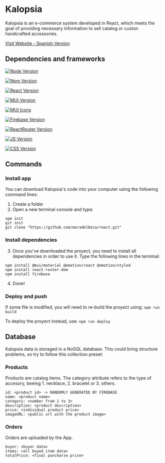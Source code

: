 # Kalopsia

Kalopsia is an e-commerce system developed in React, which meets the goal of providing necessary information to sell catalog or custon handcrafted accessories.

[Visit Website - Spanish Version](https://moradelboca.github.io/react)

## Dependencies and frameworks

[![Node Version](https://img.shields.io/badge/node-16.4.2-green)](https://nodejs.org/es/)

[![Npm Version](https://img.shields.io/badge/npm-8.5.0-green)](https://www.npmjs.com/)

[![React Version](https://img.shields.io/badge/react-^18.2.0-green)](https://es.reactjs.org/)

[![MUI Version](https://img.shields.io/badge/MaterialUI-^5.10.2-green)](https://mui.com/)

[![MUI Icons](https://img.shields.io/badge/MaterialUI%20Icons-^5.10.2-green)](https://mui.com/)

[![Firebase Version](https://img.shields.io/badge/firebase-^9.12.1-green)](https://firebase.google.com/?hl=es)

[![ReactRouter Version](https://img.shields.io/badge/react%20router%20dom-^6.3.0-green)](https://reactrouter.com/en/main)

[![JS Version](https://img.shields.io/badge/JavaScript-ES6-green)](https://developer.mozilla.org/es/docs/Web/JavaScript)

[![CSS Version](https://img.shields.io/badge/JavaScript-ES6-green)](https://developer.mozilla.org/es/docs/Web/CSS)

## Commands

### Install app

You can download Kalopsia's code into your computer using the following command lines:
1) Create a folder
2) Open a new terminal console and type:

```
npm init
git init
git clone "https://github.com/moradelboca/react.git"
```

### Install dependencies
3) Once you've downloaded the proyect, you need to install all dependencies in order to use it. Type the following lines in the terminal:

```
npm install @mui/material @emotion/react @emotion/styled
npm install react-router-dom
npm install firebase
``` 

4) Done!

### Deploy and push
If some file is modified, you will need to re-build the proyect using: ```npm run build```

To deploy the proyect instead, use: ```npm run deploy```

## Database

Kalopsia data is storaged in a NoSQL database. This could bring structure problems, so try to follow this collection preset:

### Products

Products are catalog items. The category attribute refers to the type of accesory, beeing 1. necklace, 2. bracelet or 3. others.

```
id: <product id> -> RANDOMLY GENERATED BY FIREBASE
name: <product name>
category: <number from 1 to 3>
description: <product description>
price: <individual product price>
imageURL: <public url with the product image>
```

### Orders

Orders are uploaded by the App.
 
```
buyer: <buyer data>
items: <all buyed item data>
totalPrice: <final puncharse price>
```